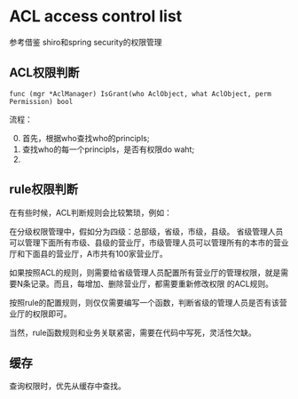 # ACL access control list

参考借鉴 shiro和spring security的权限管理

## ACL权限判断

```
func (mgr *AclManager) IsGrant(who AclObject, what AclObject, perm Permission) bool
```
流程：

0. 首先，根据who查找who的principls;
1. 查找who的每一个principls，是否有权限do waht;
2. 

## rule权限判断

在有些时候，ACL判断规则会比较繁琐，例如：

在分级权限管理中，假如分为四级：总部级，省级，市级，县级。
省级管理人员可以管理下面所有市级、县级的营业厅，市级管理人员可以管理所有的本市的营业厅和下面县的营业厅，A市共有100家营业厅。

如果按照ACL的规则，则需要给省级管理人员配置所有营业厅的管理权限，就是需要N条记录。而且，每增加、删除营业厅，都需要重新修改权限
的ACL规则。

按照rule的配置规则，则仅仅需要编写一个函数，判断省级的管理人员是否有该营业厅的权限即可。

当然，rule函数规则和业务关联紧密，需要在代码中写死，灵活性欠缺。


## 缓存

查询权限时，优先从缓存中查找。

